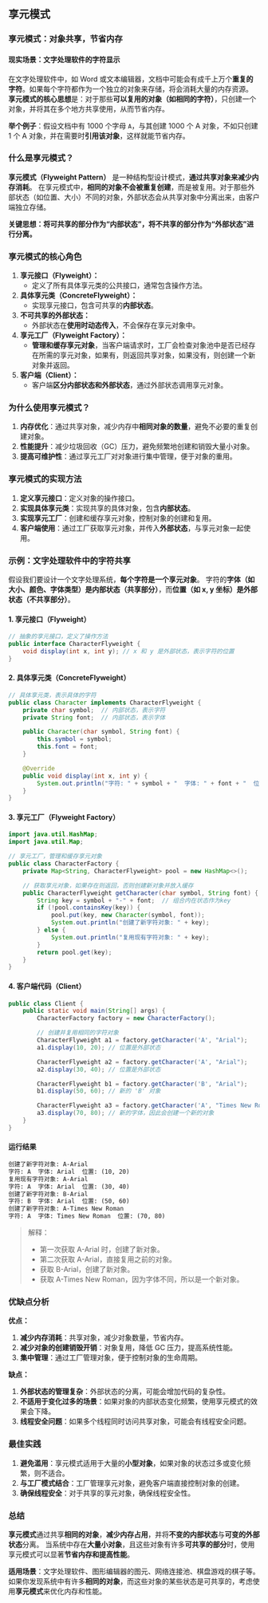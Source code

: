 ## 享元模式

### 享元模式：对象共享，节省内存

#### 现实场景：文字处理软件的字符显示

在文字处理软件中，如 Word 或文本编辑器，文档中可能会有成千上万个**重复的字符**。如果每个字符都作为一个独立的对象来存储，将会消耗大量的内存资源。
**享元模式的核心思想**是：对于那些**可以复用的对象（如相同的字符）**，只创建一个对象，并将其在多个地方共享使用，从而节省内存。

**举个例子**：假设文档中有 1000 个字母 `A`，与其创建 1000 个 A 对象，不如只创建 1 个 A 对象，并在需要时**引用该对象**，这样就能节省内存。

### 什么是享元模式？

**享元模式（Flyweight Pattern）** 是一种结构型设计模式，**通过共享对象来减少内存消耗**。
在享元模式中，**相同的对象不会被重复创建**，而是被复用。对于那些外部状态（如位置、大小）不同的对象，外部状态会从共享对象中分离出来，由客户端独立存储。

**关键思想：将可共享的部分作为“内部状态”，将不共享的部分作为“外部状态”进行分离。**

### 享元模式的核心角色

1. **享元接口（Flyweight）：**
    - 定义了所有具体享元类的公共接口，通常包含操作方法。
2. **具体享元类（ConcreteFlyweight）：**
    - 实现享元接口，包含可共享的**内部状态**。
3. **不可共享的外部状态：**
    - 外部状态在**使用时动态传入**，不会保存在享元对象中。
4. **享元工厂（Flyweight Factory）：**
    - **管理和缓存享元对象**，当客户端请求时，工厂会检查对象池中是否已经存在所需的享元对象，如果有，则返回共享对象，如果没有，则创建一个新对象并返回。
5. **客户端（Client）：**
    - 客户端**区分内部状态和外部状态**，通过外部状态调用享元对象。

### 为什么使用享元模式？

1. **内存优化**：通过共享对象，减少内存中**相同对象的数量**，避免不必要的重复创建对象。
2. **性能提升**：减少垃圾回收（GC）压力，避免频繁地创建和销毁大量小对象。
3. **提高可维护性**：通过享元工厂对对象进行集中管理，便于对象的重用。

### 享元模式的实现方法

1. **定义享元接口**：定义对象的操作接口。
2. **实现具体享元类**：实现共享的具体对象，包含**内部状态**。
3. **实现享元工厂**：创建和缓存享元对象，控制对象的创建和复用。
4. **客户端使用**：通过工厂获取享元对象，并传入**外部状态**，与享元对象一起使用。

### 示例：文字处理软件中的字符共享

假设我们要设计一个文字处理系统，**每个字符是一个享元对象**。
字符的**字体（如大小、颜色、字体类型）是内部状态（共享部分）**，而**位置（如 x, y 坐标）是外部状态（不共享部分）**。

#### 1. **享元接口（Flyweight）**

```java
// 抽象的享元接口，定义了操作方法
public interface CharacterFlyweight {
    void display(int x, int y); // x 和 y 是外部状态，表示字符的位置
}
```

#### 2. **具体享元类（ConcreteFlyweight）**

```java
// 具体享元类，表示具体的字符
public class Character implements CharacterFlyweight {
    private char symbol;  // 内部状态，表示字符
    private String font;  // 内部状态，表示字体

    public Character(char symbol, String font) {
        this.symbol = symbol;
        this.font = font;
    }

    @Override
    public void display(int x, int y) {
        System.out.println("字符: " + symbol + "  字体: " + font + "  位置: (" + x + ", " + y + ")");
    }
}
```

#### 3. **享元工厂（Flyweight Factory）**

```java
import java.util.HashMap;
import java.util.Map;

// 享元工厂，管理和缓存享元对象
public class CharacterFactory {
    private Map<String, CharacterFlyweight> pool = new HashMap<>();

    // 获取享元对象，如果存在则返回，否则创建新对象并放入缓存
    public CharacterFlyweight getCharacter(char symbol, String font) {
        String key = symbol + "-" + font;  // 组合内在状态作为key
        if (!pool.containsKey(key)) {
            pool.put(key, new Character(symbol, font));
            System.out.println("创建了新字符对象: " + key);
        } else {
            System.out.println("复用现有字符对象: " + key);
        }
        return pool.get(key);
    }
}
```

#### 4. **客户端代码（Client）**

```java
public class Client {
    public static void main(String[] args) {
        CharacterFactory factory = new CharacterFactory();

        // 创建并复用相同的字符对象
        CharacterFlyweight a1 = factory.getCharacter('A', "Arial");
        a1.display(10, 20); // 位置是外部状态

        CharacterFlyweight a2 = factory.getCharacter('A', "Arial");
        a2.display(30, 40); // 位置是外部状态

        CharacterFlyweight b1 = factory.getCharacter('B', "Arial");
        b1.display(50, 60); // 新的 'B' 对象

        CharacterFlyweight a3 = factory.getCharacter('A', "Times New Roman");
        a3.display(70, 80); // 新的字体，因此会创建一个新的对象
    }
}
```

#### 运行结果

```tex
创建了新字符对象: A-Arial
字符: A  字体: Arial  位置: (10, 20)
复用现有字符对象: A-Arial
字符: A  字体: Arial  位置: (30, 40)
创建了新字符对象: B-Arial
字符: B  字体: Arial  位置: (50, 60)
创建了新字符对象: A-Times New Roman
字符: A  字体: Times New Roman  位置: (70, 80)
```

> 解释：
>
> - 第一次获取 A-Arial 时，创建了新对象。
> - 第二次获取 A-Arial，直接复用之前的对象。
> - 获取 B-Arial，创建了新对象。
> - 获取 A-Times New Roman，因为字体不同，所以是一个新对象。

### 优缺点分析

**优点：**

1. **减少内存消耗**：共享对象，减少对象数量，节省内存。
2. **减少对象的创建销毁开销**：对象复用，降低 GC 压力，提高系统性能。
3. **集中管理**：通过工厂管理对象，便于控制对象的生命周期。

**缺点：**

1. **外部状态的管理复杂**：外部状态的分离，可能会增加代码的复杂性。
2. **不适用于变化过多的场景**：如果对象的内部状态变化频繁，使用享元模式的效果会下降。
3. **线程安全问题**：如果多个线程同时访问共享对象，可能会有线程安全问题。

### 最佳实践

1. **避免滥用**：享元模式适用于大量的**小型对象**，如果对象的状态过多或变化频繁，则不适合。
2. **与工厂模式结合**：工厂管理享元对象，避免客户端直接控制对象的创建。
3. **确保线程安全**：对于共享的享元对象，确保线程安全性。

### 总结

**享元模式**通过共享**相同的对象**，**减少内存占用**，并将**不变的内部状态**与**可变的外部状态**分离。
当系统中存在**大量小对象**，且这些对象有许多**可共享的部分**时，使用享元模式可以显著**节省内存和提高性能**。

**适用场景**：文字处理软件、图形编辑器的图元、网络连接池、棋盘游戏的棋子等。
如果你发现系统中有许多**相同的对象**，而这些对象的某些状态是可共享的，考虑使用**享元模式**来优化内存和性能。

